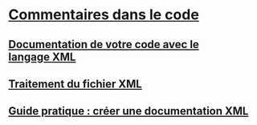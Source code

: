# [Commentaires dans le code](comments-in-code.md)
## [Documentation de votre code avec le langage XML](documenting-your-code-with-xml.md)
## [Traitement du fichier XML](processing-the-xml-file.md)
## [Guide pratique : créer une documentation XML](how-to-create-xml-documentation.md)